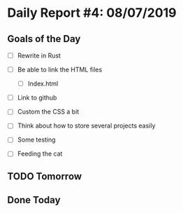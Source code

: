 # Daily Report #4: 08/07/2019

## Goals of the Day

- [ ] Rewrite in Rust

- [ ] Be able to link the HTML files

    - [ ] Index.html

- [ ] Link to github

- [ ] Custom the CSS a bit

- [ ] Think about how to store several projects easily

- [ ] Some testing

- [ ] Feeding the cat

## TODO Tomorrow


## Done Today



